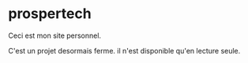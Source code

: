 # prospertech

Ceci est mon site personnel.

C'est un projet desormais ferme. il n'est disponible qu'en lecture seule.

